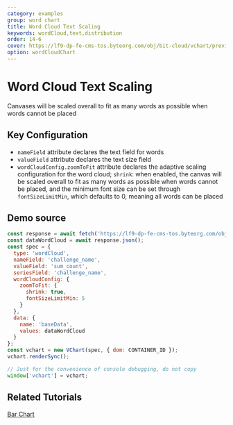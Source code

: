 ```yaml
---
category: examples
group: word chart
title: Word Cloud Text Scaling
keywords: wordCloud,text,distribution
order: 14-6
cover: https://lf9-dp-fe-cms-tos.byteorg.com/obj/bit-cloud/vchart/preview/word-cloud-chart/word-cloud-shrink.png
option: wordCloudChart
---
```


# Word Cloud Text Scaling

Canvases will be scaled overall to fit as many words as possible when words cannot be placed

## Key Configuration

- `nameField` attribute declares the text field for words
- `valueField` attribute declares the text size field
- `wordCloudConfig.zoomToFit` attribute declares the adaptive scaling configuration for the word cloud; `shrink`: when enabled, the canvas will be scaled overall to fit as many words as possible when words cannot be placed, and the minimum font size can be set through `fontSizeLimitMin`, which defaults to 0, meaning all words can be placed

## Demo source

```javascript livedemo
const response = await fetch('https://lf9-dp-fe-cms-tos.byteorg.com/obj/bit-cloud/data-wordcloud.json');
const dataWordCloud = await response.json();
const spec = {
  type: 'wordCloud',
  nameField: 'challenge_name',
  valueField: 'sum_count',
  seriesField: 'challenge_name',
  wordCloudConfig: {
    zoomToFit: {
      shrink: true,
      fontSizeLimitMin: 5
    }
  },
  data: {
    name: 'baseData',
    values: dataWordCloud
  }
};
const vchart = new VChart(spec, { dom: CONTAINER_ID });
vchart.renderSync();

// Just for the convenience of console debugging, do not copy
window['vchart'] = vchart;
```

## Related Tutorials

[Bar Chart](link)
